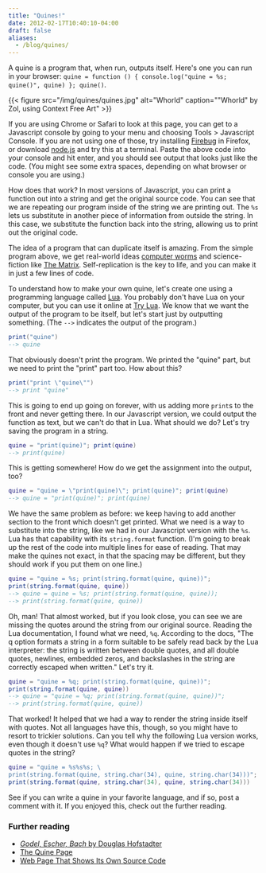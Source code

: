 ```yaml
---
title: "Quines!"
date: 2012-02-17T10:40:10-04:00
draft: false
aliases:
  - /blog/quines/
---
```


[firebug]: http://getfirebug.com/
[node]: http://nodejs.org/
[worms]: https://en.wikipedia.org/wiki/Computer_worm
[matrix]: https://en.wikipedia.org/wiki/The_Matrix
[lua]: http://www.lua.org/
[trylua]: http://trylua.org/

A quine is a program that, when run, outputs itself. Here's one you can run in your browser: `quine = function () { console.log("quine = %s; quine()", quine) }; quine()`.

{{< figure src="/img/quines/quines.jpg" alt="Whorld" caption="\"Whorld\" by Zol, using Context Free Art" >}}

If you are using Chrome or Safari to look at this page, you can get to a Javascript console by going to your menu and choosing Tools > Javascript Console. If you are not using one of those, try installing [Firebug][firebug] in Firefox, or download [node.js][node] and try this at a terminal. Paste the above code into your console and hit enter, and you should see output that looks just like the code. (You might see some extra spaces, depending on what browser or console you are using.)

How does that work? In most versions of Javascript, you can print a function out into a string and get the original source code. You can see that we are repeating our program inside of the string we are printing out. The `%s` lets us substitute in another piece of information from outside the string. In this case, we substitute the function back into the string, allowing us to print out the original code.

The idea of a program that can duplicate itself is amazing. From the simple program above, we get real-world ideas [computer worms][worms] and science-fiction like [The Matrix][matrix]. Self-replication is the key to life, and you can make it in just a few lines of code.

To understand how to make your own quine, let's create one using a programming language called [Lua][lua]. You probably don't have Lua on your computer, but you can use it online at [Try Lua][trylua]. We know that we want the output of the program to be itself, but let's start just by outputting something. (The `-->` indicates the output of the program.)

```lua
print("quine")
--> quine
```

That obviously doesn't print the program. We printed the "quine" part, but we need to print the "print" part too. How about this?

```lua
print("print \"quine\"")
--> print "quine"
```

This is going to end up going on forever, with us adding more `print`s to the front and never getting there. In our Javascript version, we could output the function as text, but we can't do that in Lua. What should we do? Let's try saving the program in a string.

```lua
quine = "print(quine)"; print(quine)
--> print(quine)
```

This is getting somewhere! How do we get the assignment into the output, too?

```lua
quine = "quine = \"print(quine)\"; print(quine)"; print(quine)
--> quine = "print(quine)"; print(quine)
```

We have the same problem as before: we keep having to add another section to the front which doesn't get printed. What we need is a way to substitute into the string, like we had in our Javascript version with the `%s`. Lua has that capability with its `string.format` function. (I'm going to break up the rest of the code into multiple lines for ease of reading. That may make the quines not exact, in that the spacing may be different, but they should work if you put them on one line.)

```lua
quine = "quine = %s; print(string.format(quine, quine))";
print(string.format(quine, quine))
--> quine = quine = %s; print(string.format(quine, quine));
--> print(string.format(quine, quine))
```

Oh, man! That almost worked, but if you look close, you can see we are missing the quotes around the string from our original source. Reading the Lua documentation, I found what we need, `%q`. According to the docs, "The q option formats a string in a form suitable to be safely read back by the Lua interpreter: the string is written between double quotes, and all double quotes, newlines, embedded zeros, and backslashes in the string are correctly escaped when written." Let's try it.

```lua
quine = "quine = %q; print(string.format(quine, quine))";
print(string.format(quine, quine))
--> quine = "quine = %q; print(string.format(quine, quine))";
--> print(string.format(quine, quine))
```

That worked! It helped that we had a way to render the string inside itself with quotes. Not all languages have this, though, so you might have to resort to trickier solutions. Can you tell why the following Lua version works, even though it doesn't use `%q`? What would happen if we tried to escape quotes in the string?

```lua
quine = "quine = %s%s%s; \
print(string.format(quine, string.char(34), quine, string.char(34)))";
print(string.format(quine, string.char(34), quine, string.char(34)))
```

See if you can write a quine in your favorite language, and if so, post a comment with it. If you enjoyed this, check out the further reading.

### Further reading

* [_Godel, Escher, Bach_ by Douglas Hofstadter](https://en.wikipedia.org/wiki/G%C3%B6del%2C_Escher%2C_Bach)
* [The Quine Page](http://www.nyx.net/~gthompso/quine.htm)
* [Web Page That Shows Its Own Source Code](http://www.win.tue.nl/~wstomv/edu/javascript/quine.html)
